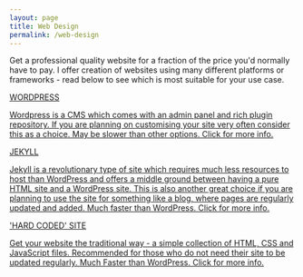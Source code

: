 ```yaml
---
layout: page
title: Web Design
permalink: /web-design
---
```


Get a professional quality website for a fraction of the price you'd normally have to pay. I offer creation of websites using many different platforms or frameworks - read below to see which is most suitable for your use case.

<div>
<a href="/web-design/wordpress/">
<div class="info-box post-list">
    <p class="info-box-title">WORDPRESS</p>
    <p class="info-box-content">Wordpress is a CMS which comes with an admin panel and rich plugin repository. If you are planning on customising your site very often consider this as a choice. May be slower than other options. Click for more info.</p>
</div>
</a>

<a href="/web-design/jekyll/">
<div class="info-box post-list">
    <p class="info-box-title">JEKYLL</p>
    <p class="info-box-content">Jekyll is a revolutionary type of site which requires much less resources to host than WordPress and offers a middle ground between having a pure HTML site and a WordPress site. This is also another great choice if you are planning to use the site for something like a blog, where pages are regularly updated and added. Much faster than WordPress. Click for more info.</p>
</div>
</a>

<a href="/web-design/static/">
<div class="info-box post-list">
    <p class="info-box-title">'HARD CODED' SITE</p>
    <p class="info-box-content">Get your website the traditional way - a simple collection of HTML, CSS and JavaScript files. Recommended for those who do not need their site to be updated regularly. Much Faster than WordPress. Click for more info.</p>
</div>
</a>

</div>


